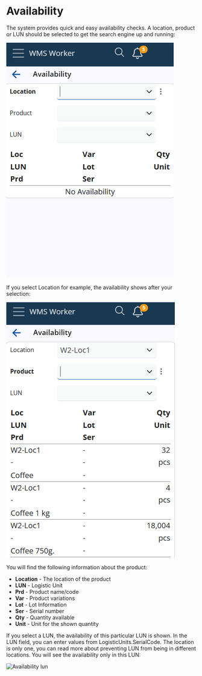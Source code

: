 # Availability

The system provides quick and easy availability checks. A location, product or LUN should be selected to get the search engine up and running:

![Availability](pictures/availability-new.png)

If you select Location for example, the availability shows after your selection:
 
![Availability details](pictures/availability-location-new.png)

You will find the following information about the product:
-	<b>Location</b> - The location of the product
-	<b>LUN</b> - Logistic Unit
-	<b>Prd</b> - Product name/code
-	<b>Var</b> - Product variations
-	<b>Lot</b> - Lot Information
-	<b>Ser</b> - Serial number
-	<b>Qty</b> - Quantity available
-	<b>Unit</b> - Unit for the shown quantity

If you select a LUN, the availability of this particular LUN is shown. In the LUN field, you can enter values from LogisticUnits.SerialCode. The location is only one, you can read more about preventing LUN from being in different locations. You will see the availability only in this LUN:

![Availability lun](pictures/availability-lun.png)
